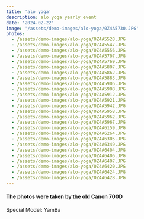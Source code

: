 ```yaml
---
title: 'alo yoga'
description: alo yoga yearly event
date: '2024-02-22'
image: '/assets/demo-images/alo-yoga/0Z4A5730.JPG'
photos:
  - /assets/demo-images/alo-yoga/0Z4A5528.JPG
  - /assets/demo-images/alo-yoga/0Z4A5547.JPG
  - /assets/demo-images/alo-yoga/0Z4A5556.JPG
  - /assets/demo-images/alo-yoga/0Z4A5707.JPG
  - /assets/demo-images/alo-yoga/0Z4A5769.JPG
  - /assets/demo-images/alo-yoga/0Z4A5807.JPG
  - /assets/demo-images/alo-yoga/0Z4A5862.JPG
  - /assets/demo-images/alo-yoga/0Z4A5883.JPG
  - /assets/demo-images/alo-yoga/0Z4A5906.JPG
  - /assets/demo-images/alo-yoga/0Z4A5908.JPG
  - /assets/demo-images/alo-yoga/0Z4A5912.JPG
  - /assets/demo-images/alo-yoga/0Z4A5921.JPG
  - /assets/demo-images/alo-yoga/0Z4A5942.JPG
  - /assets/demo-images/alo-yoga/0Z4A5958.JPG
  - /assets/demo-images/alo-yoga/0Z4A5962.JPG
  - /assets/demo-images/alo-yoga/0Z4A5967.JPG
  - /assets/demo-images/alo-yoga/0Z4A6159.JPG
  - /assets/demo-images/alo-yoga/0Z4A6264.JPG
  - /assets/demo-images/alo-yoga/0Z4A6305.JPG
  - /assets/demo-images/alo-yoga/0Z4A6349.JPG
  - /assets/demo-images/alo-yoga/0Z4A6404.JPG
  - /assets/demo-images/alo-yoga/0Z4A6406.JPG
  - /assets/demo-images/alo-yoga/0Z4A6407.JPG
  - /assets/demo-images/alo-yoga/0Z4A6420.JPG
  - /assets/demo-images/alo-yoga/0Z4A6424.JPG
  - /assets/demo-images/alo-yoga/0Z4A6428.JPG
---
```


#### The photos were taken by the old Canon 700D ####

Special Model: YamBa